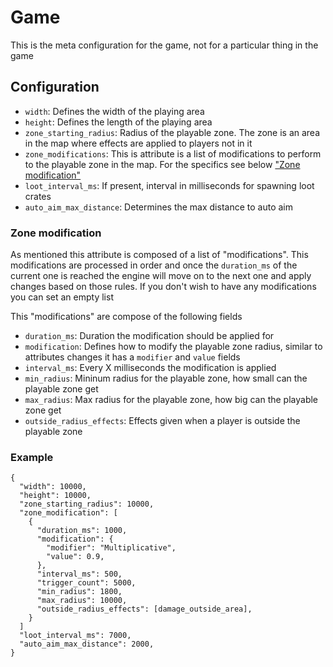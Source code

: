 # Game

This is the meta configuration for the game, not for a particular thing in the game

## Configuration

- `width`: Defines the width of the playing area
- `height`: Defines the length of the playing area
- `zone_starting_radius`: Radius of the playable zone. The zone is an area in the map where effects are applied to players not in it
- `zone_modifications`: This is attribute is a list of modifications to perform to the playable zone in the map. For the specifics see below ["Zone modification"](#zone-modification)
- `loot_interval_ms`: If present, interval in milliseconds for spawning loot crates
- `auto_aim_max_distance`: Determines the max distance to auto aim

### Zone modification

As mentioned this attribute is composed of a list of "modifications". This modifications are processed in order and once the `duration_ms` of the current one is reached the engine will move on to the next one and apply changes based on those rules. If you don't wish to have any modifications you can set an empty list

This "modifications" are compose of the following fields

- `duration_ms`: Duration the modification should be applied for
- `modification`: Defines how to modify the playable zone radius, similar to attributes changes it has a `modifier` and `value` fields
- `interval_ms`: Every X milliseconds the modification is applied
- `min_radius`: Mininum radius for the playable zone, how small can the playable zone get
- `max_radius`: Max radius for the playable zone, how big can the playable zone get
- `outside_radius_effects`: Effects given when a player is outside the playable zone

### Example

```
{
  "width": 10000,
  "height": 10000,
  "zone_starting_radius": 10000,
  "zone_modification": [
    {
      "duration_ms": 1000,
      "modification": {
        "modifier": "Multiplicative",
        "value": 0.9,
      },
      "interval_ms": 500,
      "trigger_count": 5000,
      "min_radius": 1800,
      "max_radius": 10000,
      "outside_radius_effects": [damage_outside_area],
    }
  ]
  "loot_interval_ms": 7000,
  "auto_aim_max_distance": 2000,
}
```
